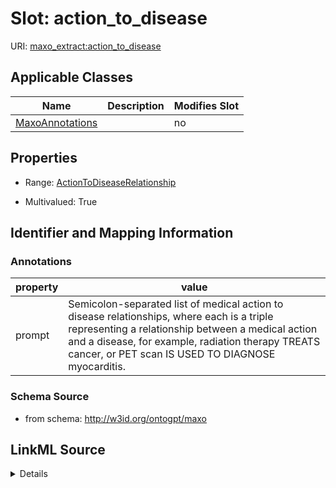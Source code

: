# Slot: action_to_disease

URI: [maxo_extract:action_to_disease](http://w3id.org/ontogpt/maxoaction_to_disease)



<!-- no inheritance hierarchy -->




## Applicable Classes

| Name | Description | Modifies Slot |
| --- | --- | --- |
[MaxoAnnotations](MaxoAnnotations.md) |  |  no  |







## Properties

* Range: [ActionToDiseaseRelationship](ActionToDiseaseRelationship.md)

* Multivalued: True





## Identifier and Mapping Information





### Annotations

| property | value |
| --- | --- |
| prompt | Semicolon-separated list of medical action to disease relationships, where each is a triple representing a relationship between a medical action and a disease, for example, radiation therapy TREATS cancer, or PET scan IS USED TO DIAGNOSE myocarditis. |



### Schema Source


* from schema: http://w3id.org/ontogpt/maxo




## LinkML Source

<details>
```yaml
name: action_to_disease
annotations:
  prompt:
    tag: prompt
    value: Semicolon-separated list of medical action to disease relationships, where
      each is a triple representing a relationship between a medical action and a
      disease, for example, radiation therapy TREATS cancer, or PET scan IS USED TO
      DIAGNOSE myocarditis.
from_schema: http://w3id.org/ontogpt/maxo
rank: 1000
multivalued: true
alias: action_to_disease
owner: MaxoAnnotations
domain_of:
- MaxoAnnotations
range: ActionToDiseaseRelationship

```
</details>